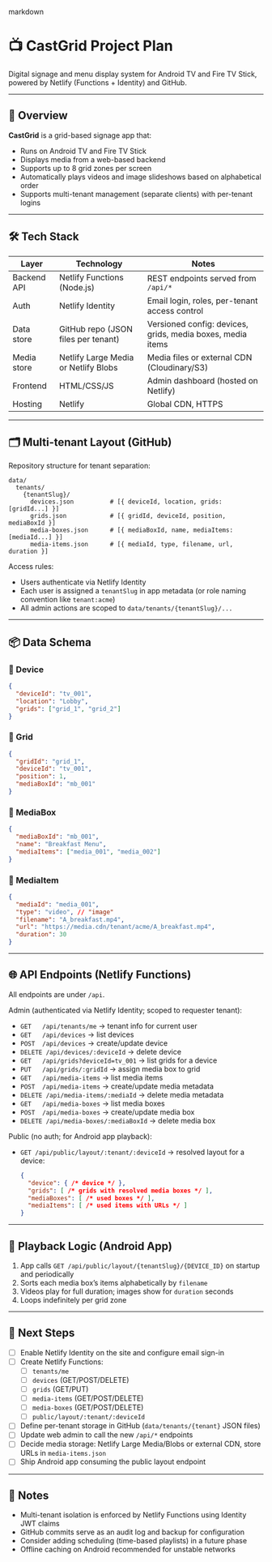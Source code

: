 markdown
# 📺 CastGrid Project Plan

Digital signage and menu display system for Android TV and Fire TV Stick, powered by Netlify (Functions + Identity) and GitHub.

---

## 🧩 Overview

**CastGrid** is a grid-based signage app that:
- Runs on Android TV and Fire TV Stick
- Displays media from a web-based backend
- Supports up to 8 grid zones per screen
- Automatically plays videos and image slideshows based on alphabetical order
- Supports multi-tenant management (separate clients) with per-tenant logins

---

## 🛠️ Tech Stack

| Layer        | Technology                          | Notes |
|--------------|--------------------------------------|-------|
| Backend API  | Netlify Functions (Node.js)          | REST endpoints served from `/api/*` |
| Auth         | Netlify Identity                     | Email login, roles, per-tenant access control |
| Data store   | GitHub repo (JSON files per tenant)  | Versioned config: devices, grids, media boxes, media items |
| Media store  | Netlify Large Media or Netlify Blobs | Media files or external CDN (Cloudinary/S3) |
| Frontend     | HTML/CSS/JS                          | Admin dashboard (hosted on Netlify) |
| Hosting      | Netlify                              | Global CDN, HTTPS |

---

## 🗂️ Multi-tenant Layout (GitHub)

Repository structure for tenant separation:

```
data/
  tenants/
    {tenantSlug}/
      devices.json          # [{ deviceId, location, grids: [gridId...] }]
      grids.json            # [{ gridId, deviceId, position, mediaBoxId }]
      media-boxes.json      # [{ mediaBoxId, name, mediaItems: [mediaId...] }]
      media-items.json      # [{ mediaId, type, filename, url, duration }]
```

Access rules:
- Users authenticate via Netlify Identity
- Each user is assigned a `tenantSlug` in app metadata (or role naming convention like `tenant:acme`)
- All admin actions are scoped to `data/tenants/{tenantSlug}/...`

---

## 📦 Data Schema

### 🔹 Device
```json
{
  "deviceId": "tv_001",
  "location": "Lobby",
  "grids": ["grid_1", "grid_2"]
}
```

### 🔹 Grid
```json
{
  "gridId": "grid_1",
  "deviceId": "tv_001",
  "position": 1,
  "mediaBoxId": "mb_001"
}
```

### 🔹 MediaBox
```json
{
  "mediaBoxId": "mb_001",
  "name": "Breakfast Menu",
  "mediaItems": ["media_001", "media_002"]
}
```

### 🔹 MediaItem
```json
{
  "mediaId": "media_001",
  "type": "video", // "image"
  "filename": "A_breakfast.mp4",
  "url": "https://media.cdn/tenant/acme/A_breakfast.mp4",
  "duration": 30
}
```

---

## 🌐 API Endpoints (Netlify Functions)

All endpoints are under `/api`.

Admin (authenticated via Netlify Identity; scoped to requester tenant):
- `GET   /api/tenants/me` → tenant info for current user
- `GET   /api/devices` → list devices
- `POST  /api/devices` → create/update device
- `DELETE /api/devices/:deviceId` → delete device
- `GET   /api/grids?deviceId=tv_001` → list grids for a device
- `PUT   /api/grids/:gridId` → assign media box to grid
- `GET   /api/media-items` → list media items
- `POST  /api/media-items` → create/update media metadata
- `DELETE /api/media-items/:mediaId` → delete media metadata
- `GET   /api/media-boxes` → list media boxes
- `POST  /api/media-boxes` → create/update media box
- `DELETE /api/media-boxes/:mediaBoxId` → delete media box

Public (no auth; for Android app playback):
- `GET /api/public/layout/:tenant/:deviceId` → resolved layout for a device:
  ```json
  {
    "device": { /* device */ },
    "grids": [ /* grids with resolved media boxes */ ],
    "mediaBoxes": [ /* used boxes */ ],
    "mediaItems": [ /* used items with URLs */ ]
  }
  ```

---

## 🧠 Playback Logic (Android App)

1) App calls `GET /api/public/layout/{tenantSlug}/{DEVICE_ID}` on startup and periodically
2) Sorts each media box’s items alphabetically by `filename`
3) Videos play for full duration; images show for `duration` seconds
4) Loops indefinitely per grid zone

---

## 🚀 Next Steps

- [ ] Enable Netlify Identity on the site and configure email sign-in
- [ ] Create Netlify Functions:
  - [ ] `tenants/me`
  - [ ] `devices` (GET/POST/DELETE)
  - [ ] `grids` (GET/PUT)
  - [ ] `media-items` (GET/POST/DELETE)
  - [ ] `media-boxes` (GET/POST/DELETE)
  - [ ] `public/layout/:tenant/:deviceId`
- [ ] Define per-tenant storage in GitHub (`data/tenants/{tenant}` JSON files)
- [ ] Update web admin to call the new `/api/*` endpoints
- [ ] Decide media storage: Netlify Large Media/Blobs or external CDN, store URLs in `media-items.json`
- [ ] Ship Android app consuming the public layout endpoint

---

## 📌 Notes

- Multi-tenant isolation is enforced by Netlify Functions using Identity JWT claims
- GitHub commits serve as an audit log and backup for configuration
- Consider adding scheduling (time-based playlists) in a future phase
- Offline caching on Android recommended for unstable networks